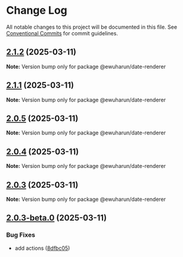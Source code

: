 # Change Log

All notable changes to this project will be documented in this file.
See [Conventional Commits](https://conventionalcommits.org) for commit guidelines.

## [2.1.2](https://github.com/ewuharun/monorepo/compare/@ewuharun/date-renderer@2.1.1...@ewuharun/date-renderer@2.1.2) (2025-03-11)

**Note:** Version bump only for package @ewuharun/date-renderer





## [2.1.1](https://github.com/ewuharun/monorepo/compare/@ewuharun/date-renderer@2.1.0...@ewuharun/date-renderer@2.1.1) (2025-03-11)

**Note:** Version bump only for package @ewuharun/date-renderer









## [2.0.5](https://github.com/ewuharun/monorepo/compare/@ewuharun/date-renderer@2.0.3...@ewuharun/date-renderer@2.0.5) (2025-03-11)

**Note:** Version bump only for package @ewuharun/date-renderer





## [2.0.4](https://github.com/ewuharun/monorepo/compare/@ewuharun/date-renderer@2.0.3...@ewuharun/date-renderer@2.0.4) (2025-03-11)

**Note:** Version bump only for package @ewuharun/date-renderer





## [2.0.3](https://github.com/ewuharun/monorepo/compare/@ewuharun/date-renderer@2.0.3-beta.0...@ewuharun/date-renderer@2.0.3) (2025-03-11)

**Note:** Version bump only for package @ewuharun/date-renderer





## [2.0.3-beta.0](https://github.com/ewuharun/monorepo/compare/@ewuharun/date-renderer@2.0.2...@ewuharun/date-renderer@2.0.3-beta.0) (2025-03-11)


### Bug Fixes

* add actions ([8dfbc05](https://github.com/ewuharun/monorepo/commit/8dfbc050ae9b7bd526fd7929574380781848bb26))
